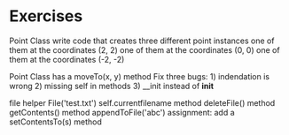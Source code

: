 
# Exercises

Point Class
write code that creates three different point instances
one of them at the coordinates (2, 2)
one of them at the coordinates (0, 0)
one of them at the coordinates (-2, -2)


Point Class has a moveTo(x, y) method
Fix three bugs:
    1) indendation is wrong
    2) missing self in methods
    3) __init instead of __init__ 
    

file helper
File('test.txt')
self.currentfilename
method deleteFile()
method getContents()
method appendToFile('abc')
assignment: add a setContentsTo(s) method





